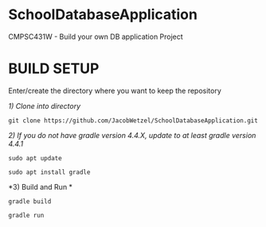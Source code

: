 # SchoolDatabaseApplication
CMPSC431W - Build your own DB application Project


# BUILD SETUP

Enter/create the directory where you want to keep the repository

*1) Clone into directory*

`git clone https://github.com/JacobWetzel/SchoolDatabaseApplication.git`

*2) If you do not have gradle version 4.4.X, update to at least gradle version 4.4.1*

`sudo apt update `

`sudo apt install gradle`

*3) Build and Run *

`gradle build`

`gradle run`




